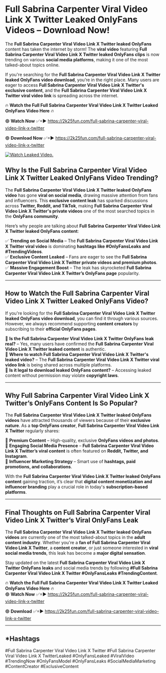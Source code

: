 # Full Sabrina Carpenter Viral Video Link X Twitter Leaked OnlyFans Videos – Download Now!

The **Full Sabrina Carpenter Viral Video Link X Twitter leaked OnlyFans** content has taken the internet by storm! The **viral video** featuring **Full Sabrina Carpenter Viral Video Link X Twitter leaked OnlyFans clips** is now trending on various **social media platforms**, making it one of the most talked-about topics online.  

If you're searching for the **Full Sabrina Carpenter Viral Video Link X Twitter leaked OnlyFans video download**, you’re in the right place. Many users are eager to access **Full Sabrina Carpenter Viral Video Link X Twitter's exclusive content**, and the **Full Sabrina Carpenter Viral Video Link X Twitter viral video link** is spreading across the internet.  

🔥 **Watch the Full Full Sabrina Carpenter Viral Video Link X Twitter Leaked OnlyFans Video Here** 🔥  

🟢 **Watch Now** ✅=► https://2k25fun.com/full-sabrina-carpenter-viral-video-link-x-twitter

🟢 **Download Now** ✅=► https://2k25fun.com/full-sabrina-carpenter-viral-video-link-x-twitter

[![Watch Leaked Video.](https://miro.medium.com/v2/resize:fit:828/format:webp/1*cilzJN44JGOrTw9NJCrNHA.gif "Watch Leaked Video")](https://2k25fun.com/full-sabrina-carpenter-viral-video-link-x-twitter)

## **Why Is the Full Sabrina Carpenter Viral Video Link X Twitter Leaked OnlyFans Video Trending?**  

The **Full Sabrina Carpenter Viral Video Link X Twitter leaked OnlyFans video** has gone **viral on social media**, drawing massive attention from fans and influencers. This **exclusive content leak** has sparked discussions across **Twitter, Reddit, and TikTok**, making **Full Sabrina Carpenter Viral Video Link X Twitter's private videos** one of the most searched topics in the **OnlyFans community**.  

Here’s why people are talking about **Full Sabrina Carpenter Viral Video Link X Twitter leaked OnlyFans content**:  

✅ **Trending on Social Media** – The **Full Sabrina Carpenter Viral Video Link X Twitter viral video** is dominating **hashtags like #OnlyFansLeaks and #TrendingVideos**.  
✅ **Exclusive Content Leaked** – Fans are eager to see the **Full Sabrina Carpenter Viral Video Link X Twitter private videos and premium photos**.  
✅ **Massive Engagement Boost** – The leak has skyrocketed **Full Sabrina Carpenter Viral Video Link X Twitter’s OnlyFans page** popularity.  

---

## **How to Watch the Full Sabrina Carpenter Viral Video Link X Twitter Leaked OnlyFans Video?**  

If you're looking for the **Full Sabrina Carpenter Viral Video Link X Twitter leaked OnlyFans video download**, you can find it through various sources. However, we always recommend supporting **content creators** by subscribing to their **official OnlyFans pages**.  

🔹 **Is the Full Sabrina Carpenter Viral Video Link X Twitter OnlyFans leak real?** – Yes, many users have confirmed the **Full Sabrina Carpenter Viral Video Link X Twitter leaked content** is authentic.  
🔹 **Where to watch Full Sabrina Carpenter Viral Video Link X Twitter's leaked video?** – The **Full Sabrina Carpenter Viral Video Link X Twitter viral video link** is being shared across multiple platforms.  
🔹 **Is it legal to download leaked OnlyFans content?** – Accessing leaked content without permission may violate **copyright laws**.  

---

## **Why Full Sabrina Carpenter Viral Video Link X Twitter’s OnlyFans Content Is So Popular?**  

The **Full Sabrina Carpenter Viral Video Link X Twitter leaked OnlyFans videos** have attracted thousands of viewers because of their **exclusive nature**. As a **top OnlyFans creator**, **Full Sabrina Carpenter Viral Video Link X Twitter** regularly shares:  

📌 **Premium Content** – High-quality, exclusive **OnlyFans videos and photos**.  
📌 **Engaging Social Media Presence** – **Full Sabrina Carpenter Viral Video Link X Twitter’s viral content** is often featured on **Reddit, Twitter, and Instagram**.  
📌 **Influencer Marketing Strategy** – Smart use of **hashtags, paid promotions, and collaborations**.  

With the **Full Sabrina Carpenter Viral Video Link X Twitter leaked OnlyFans content** gaining traction, it’s clear that **digital content monetization and influencer branding** play a crucial role in today's **subscription-based platforms**.  

---

## **Final Thoughts on Full Sabrina Carpenter Viral Video Link X Twitter’s Viral OnlyFans Leak**  

The **Full Sabrina Carpenter Viral Video Link X Twitter leaked OnlyFans videos** are currently one of the most talked-about topics in the **adult content industry**. Whether you're a **fan of Full Sabrina Carpenter Viral Video Link X Twitter**, a **content creator**, or just someone interested in **viral social media trends**, this leak has become a **major digital sensation**.  

Stay updated on the latest **Full Sabrina Carpenter Viral Video Link X Twitter OnlyFans leaks** and social media trends by following **#Full Sabrina Carpenter Viral Video Link X Twitter #OnlyFansLeaks #TrendingContent**.  

🔥 **Watch the Full Full Sabrina Carpenter Viral Video Link X Twitter Leaked OnlyFans Video Here** 🔥  
🟢 **Watch Now** ✅=► https://2k25fun.com/full-sabrina-carpenter-viral-video-link-x-twitter

🟢 **Download** ✅=► https://2k25fun.com/full-sabrina-carpenter-viral-video-link-x-twitter

---

## *Hashtags
#Full Sabrina Carpenter Viral Video Link X Twitter #Full Sabrina Carpenter Viral Video Link X TwitterLeaked #OnlyFansLeaked #ViralVideo #TrendingNow #OnlyFansModel #OnlyFansLeaks #SocialMediaMarketing #ContentCreator #ExclusiveContent  